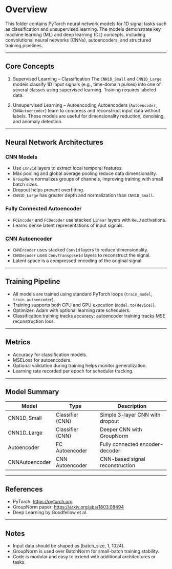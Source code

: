 # Overview
This folder contains PyTorch neural network models for 1D signal tasks such as classification and unsupervised learning. The models demonstrate key machine learning (ML) and deep learning (DL) concepts, including convolutional neural networks (CNNs), autoencoders, and structured training pipelines.

---

## Core Concepts

1. Supervised Learning – Classification
   The `CNN1D_Small` and `CNN1D_Large` models classify 1D input signals (e.g., time-domain pulses) into one of several classes using supervised learning. Training requires labeled data.

2. Unsupervised Learning – Autoencoding
   Autoencoders (`Autoencoder`, `CNNAutoencoder`) learn to compress and reconstruct input data without labels. These models are useful for dimensionality reduction, denoising, and anomaly detection.

---

## Neural Network Architectures

### CNN Models
   - Use `Conv1d` layers to extract local temporal features.
   - Max pooling and global average pooling reduce data dimensionality.
   - `GroupNorm` normalizes groups of channels, improving training with small batch sizes.
   - Dropout helps prevent overfitting.
   - `CNN1D_Large` has greater depth and normalization than `CNN1D_Small`.

### Fully Connected Autoencoder
   - `FCEncoder` and `FCDecoder` use stacked `Linear` layers with `ReLU` activations.
   - Learns dense latent representations of input signals.

### CNN Autoencoder
   - `CNNEncoder` uses stacked `Conv1d` layers to reduce dimensionality.
   - `CNNDecoder` uses `ConvTranspose1d` layers to reconstruct the signal.
   - Latent space is a compressed encoding of the original signal.

---

## Training Pipeline

- All models are trained using standard PyTorch loops (`train_model`, `train_autoencoder`).
- Training supports both CPU and GPU execution (`model.to(device)`).
- Optimizer: Adam with optional learning rate schedulers.
- Classification training tracks accuracy; autoencoder training tracks MSE reconstruction loss.

---

## Metrics

- Accuracy for classification models.
- MSELoss for autoencoders.
- Optional validation during training helps monitor generalization.
- Learning rate recorded per epoch for scheduler tracking.

---

## Model Summary

| Model            | Type             | Description                        |
|------------------|------------------|------------------------------------|
| CNN1D_Small      | Classifier (CNN) | Simple 3-layer CNN with dropout    |
| CNN1D_Large      | Classifier (CNN) | Deeper CNN with GroupNorm          |
| Autoencoder      | FC Autoencoder   | Fully connected encoder-decoder    |
| CNNAutoencoder   | CNN Autoencoder  | CNN-based signal reconstruction    |

---

## References

- PyTorch: https://pytorch.org
- GroupNorm paper: https://arxiv.org/abs/1803.08494
- Deep Learning by Goodfellow et al.

---

## Notes

- Input data should be shaped as (batch_size, 1, 1024).
- GroupNorm is used over BatchNorm for small-batch training stability.
- Code is modular and easy to extend with additional architectures or tasks.
